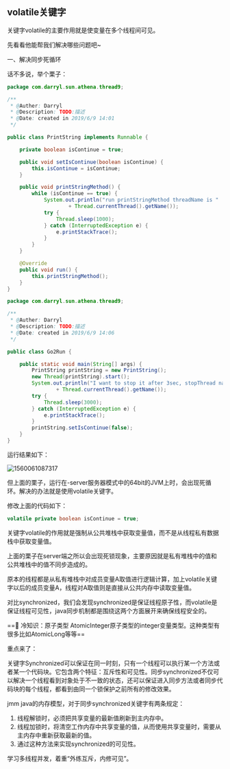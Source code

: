 ## volatile关键字

关键字volatile的主要作用就是使变量在多个线程间可见。

先看看他能帮我们解决哪些问题吧~

一、解决同步死循环

话不多说，举个栗子：

```java
package com.darryl.sun.athena.thread9;

/**
 * @Auther: Darryl
 * @Description: TODO:描述
 * @Date: created in 2019/6/9 14:01
 */

public class PrintString implements Runnable {

    private boolean isContinue = true;

    public void setIsContinue(boolean isContinue) {
        this.isContinue = isContinue;
    }

    public void printStringMethod() {
        while (isContinue == true) {
            System.out.println("run printStringMethod threadName is "
                    + Thread.currentThread().getName());
            try {
                Thread.sleep(1000);
            } catch (InterruptedException e) {
                e.printStackTrace();
            }
        }
    }

    @Override
    public void run() {
        this.printStringMethod();
    }
}
```

```java
package com.darryl.sun.athena.thread9;

/**
 * @Auther: Darryl
 * @Description: TODO:描述
 * @Date: created in 2019/6/9 14:06
 */

public class Go2Run {

    public static void main(String[] args) {
        PrintString printString = new PrintString();
        new Thread(printString).start();
        System.out.println("I want to stop it after 3sec, stopThread name is "
                + Thread.currentThread().getName());
        try {
            Thread.sleep(3000);
        } catch (InterruptedException e) {
            e.printStackTrace();
        }
        printString.setIsContinue(false);
    }
}

```

运行结果如下：

![1560061087317](C:\Users\Darryl\AppData\Roaming\Typora\typora-user-images\1560061087317.png)

但上面的栗子，运行在-server服务器模式中的64bit的JVM上时，会出现死循环。解决的办法就是使用volatile关键字。

修改上面的代码如下：

```java
volatile private boolean isContinue = true;
```

关键字volatile的作用就是强制从公共堆栈中获取变量值，而不是从线程私有数据栈中获取变量值。

上面的栗子在server端之所以会出现死锁现象，主要原因就是私有堆栈中的值和公共堆栈中的值不同步造成的。

原本的线程都是从私有堆栈中对成员变量A取值进行逻辑计算，加上volatile关键字以后的成员变量A，线程对A取值则是直接从公共内存中读取变量值。

对比synchronized，我们会发现synchronized是保证线程原子性，而volatile是保证线程可见性，java同步机制都是围绕这两个方面展开来确保线程安全的。

==:notebook: 冷知识：原子类型 AtomicInteger原子类型的integer变量类型。这种类型有很多比如AtomicLong等等==

重点来了：

关键字Synchronized可以保证在同一时刻，只有一个线程可以执行某一个方法或者某一个代码块。它包含两个特征：互斥性和可见性。同步synchronized不仅可以解决一个线程看到对象处于不一致的状态，还可以保证进入同步方法或者同步代码块的每个线程，都看到由同一个锁保护之前所有的修改效果。

jmm java的内存模型，对于同步synchronized关键字有两条规定：

1. 线程解锁时，必须把共享变量的最新值刷新到主内存中。
2. 线程加锁时，将清空工作内存中共享变量的值，从而使用共享变量时，需要从主内存中重新获取最新的值。
3. 通过这种方法来实现synchronized的可见性。

学习多线程并发，着重“外练互斥，内修可见”。